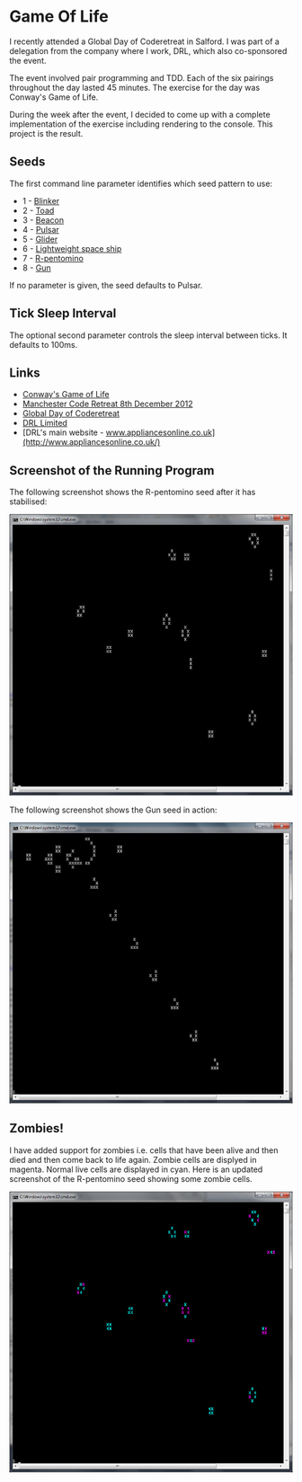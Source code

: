 
# Game Of Life

I recently attended a Global Day of Coderetreat in Salford. I was part of a delegation from the company
where I work, DRL, which also co-sponsored the event.

The event involved pair programming and TDD. Each of the six pairings throughout the day lasted 45 minutes.
The exercise for the day was Conway's Game of Life.

During the week after the event, I decided to come up with a complete implementation of the exercise including
rendering to the console. This project is the result.

## Seeds

The first command line parameter identifies which seed pattern to use:

* 1 - [Blinker](http://en.wikipedia.org/wiki/File:Game_of_life_blinker.gif)
* 2 - [Toad](http://en.wikipedia.org/wiki/File:Game_of_life_toad.gif)
* 3 - [Beacon](http://en.wikipedia.org/wiki/File:Game_of_life_beacon.gif)
* 4 - [Pulsar](http://en.wikipedia.org/wiki/File:Game_of_life_pulsar.gif)
* 5 - [Glider](http://en.wikipedia.org/wiki/File:Game_of_life_animated_glider.gif)
* 6 - [Lightweight space ship](http://en.wikipedia.org/wiki/File:Game_of_life_animated_LWSS.gif)
* 7 - [R-pentomino](http://en.wikipedia.org/wiki/File:Game_of_life_fpento.svg)
* 8 - [Gun](http://en.wikipedia.org/wiki/File:Game_of_life_glider_gun.svg)

If no parameter is given, the seed defaults to Pulsar.

## Tick Sleep Interval

The optional second parameter controls the sleep interval between ticks. It defaults to 100ms.

## Links

* [Conway's Game of Life](http://en.wikipedia.org/wiki/Conway's_Game_of_Life)
* [Manchester Code Retreat 8th December 2012](http://manccoderetreat.eventbrite.com/)
* [Global Day of Coderetreat](http://globalday.coderetreat.org/)
* [DRL Limited](http://www.drllimited.co.uk/)
* [DRL's main website - www.appliancesonline.co.uk](http://www.appliancesonline.co.uk/)

## Screenshot of the Running Program

The following screenshot shows the R-pentomino seed after it has stabilised:

![Screenshot1](https://github.com/taylorjg/GameOfLife/raw/master/Images/GameOfLifeAppConsole1.png)

The following screenshot shows the Gun seed in action:

![Screenshot2](https://github.com/taylorjg/GameOfLife/raw/master/Images/GameOfLifeAppConsole2.png)

## Zombies!

I have added support for zombies i.e. cells that have been alive and then died and then come back to life again.
Zombie cells are displyed in magenta. Normal live cells are displayed in cyan.
Here is an updated screenshot of the R-pentomino seed showing some zombie cells.

![Screenshot3](https://github.com/taylorjg/GameOfLife/raw/master/Images/GameOfLifeAppConsole3.png)
